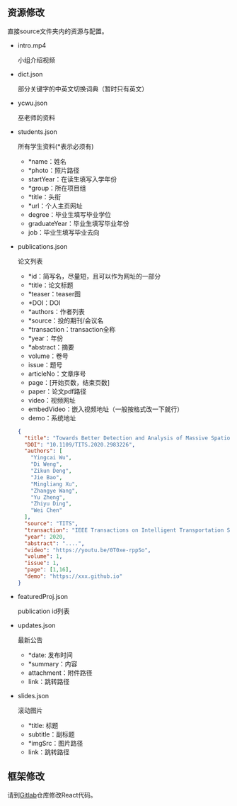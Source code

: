 ## 资源修改
直接source文件夹内的资源与配置。

- intro.mp4

  小组介绍视频
  
- dict.json

  部分关键字的中英文切换词典（暂时只有英文）
  
- ycwu.json

  巫老师的资料
  
- students.json

  所有学生资料(*表示必须有)
  
  - *name：姓名
  - *photo：照片路径
  - startYear：在读生填写入学年份
  - *group：所在项目组
  - *title：头衔
  - *url：个人主页网址
  - degree：毕业生填写毕业学位
  - graduateYear：毕业生填写毕业年份
  - job：毕业生填写毕业去向
  
- publications.json

  论文列表
  
  - *id：简写名，尽量短，且可以作为网址的一部分
  - *title：论文标题
  - *teaser：teaser图
  - *DOI：DOI
  - *authors：作者列表
  - *source：投的期刊/会议名
  - *transaction：transaction全称
  - *year：年份
  - *abstract：摘要
  - volume：卷号
  - issue：题号
  - articleNo：文章序号
  - page：[开始页数，结束页数]
  - paper：论文pdf路径
  - video：视频网址
  - embedVideo：嵌入视频地址（一般按格式改一下就行）
  - demo：系统地址

  ```json
  {
    "title": "Towards Better Detection and Analysis of Massive Spatiotemporal Co-Occurrence Patterns",
    "DOI": "10.1109/TITS.2020.2983226",
    "authors": [
      "Yingcai Wu",
      "Di Weng",
      "Zikun Deng",
      "Jie Bao",
      "Mingliang Xu",
      "Zhangye Wang",
      "Yu Zheng",
      "Zhiyu Ding",
      "Wei Chen"
    ],
    "source": "TITS",
    "transaction": "IEEE Transactions on Intelligent Transportation Systems (TITS 2020)",
    "year": 2020,
    "abstract": "....",
    "video": "https://youtu.be/0T0xe-rppSo",
    "volume": 1,
    "issue": 1,
    "page": [1,16],
    "demo": "https://xxx.github.io"
  }
  ```

- featuredProj.json

  publication id列表

- updates.json

  最新公告
  
  - *date: 发布时间
  - *summary：内容
  - attachment：附件路径
  - link：跳转路径
  
- slides.json

  滚动图片
  
  - *title: 标题
  - subtitle：副标题
  - *imgSrc：图片路径
  - link：跳转路径
  
## 框架修改
请到[Gitlab](git.zjuidg.org/ZJUVIS/zjuidg_homepage)仓库修改React代码。
